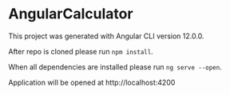 # AngularCalculator

This project was generated with Angular CLI version 12.0.0.

After repo is cloned please run `npm install`.

When all dependencies are installed please run `ng serve --open`. 

Application will be opened at http://localhost:4200